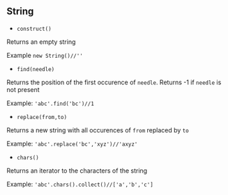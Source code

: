 ## String
* ```construct()```

Returns an empty string

Example ```new String()//''```

* ```find(needle)```

Returns the position of the first occurence of ```needle```. Returns -1 if ```needle``` is not present

Example: ```'abc'.find('bc')//1```

* ```replace(from,to)```

Returns a new string with all occurences of ```from``` replaced by ```to```

Example: ```'abc'.replace('bc','xyz')//'axyz'```

* ```chars()```

Returns an iterator to the characters of the string

Example: ```'abc'.chars().collect()//['a','b','c']```
